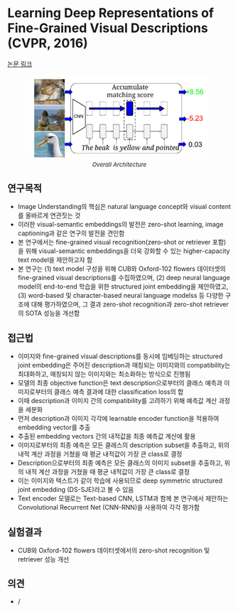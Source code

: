 # Learning Deep Representations of Fine-Grained Visual Descriptions (CVPR, 2016)

[논문 링크](https://openaccess.thecvf.com/content_cvpr_2016/html/Reed_Learning_Deep_Representations_CVPR_2016_paper.html)

<p align="center">
    <img width="400" alt='fig1' src="./img/07_03_01.png?raw=true"></br>
    <em><font size=2>Overall Architecture</font></em>
</p>

## 연구목적
- Image Understanding의 핵심은 natural language concept와 visual content를 올바르게 연관짓는 것
- 이러한 visual-semantic embeddings의 발전은 zero-shot learning, image captioning과 같은 연구의 발전을 견인함
- 본 연구에서는 fine-grained visual recognition(zero-shot or retriever 포함)을 위해 visual-semantic embeddings을 더욱 강화할 수 있는 higher-capacity text model을 제안하고자 함
- 본 연구는 (1) text model 구성을 위해 CUB와 Oxford-102 flowers 데이터셋의 fine-grained visual descriptions를 수집하였으며, (2) deep neural language model의 end-to-end 학습을 위한 structured joint embedding을 제안하였고, (3) word-based 및 character-based neural language modelss 등 다양한 구조에 대해 평가하였으며, 그 결과 zero-shot recognition과 zero-shot retriever의 SOTA 성능을 개선함

## 접근법
- 이미지와 fine-grained visual descriptions를 동시에 임베딩하는 structured joint embedding은 주어진 description과 매칭되는 이미지와의 compatibility는 최대화하고, 매칭되지 않는 이미지와는 최소화하는 방식으로 진행됨
- 모델의 최종 objective function은 text description으로부터의 클래스 예측과 이미지로부터의 클래스 예측 결과에 대한 classification loss의 합
- 이때 description과 이미지 간의 compatibility를 고려하기 위해 예측값 계산 과정을 세분화
- 먼저 description과 이미지 각각에 learnable encoder function을 적용하여 embedding vector를 추출
- 추출된 embedding vectors 간의 내적값을 최종 예측값 계산에 활용
- 이미지로부터의 최종 예측은 모든 클래스의 description subset을 추출하고, 위의 내적 계산 과정을 거쳤을 때 평균 내적값이 가장 큰 class로 결정
- Description으로부터의 최종 예측은 모든 클래스의 이미지 subset을 추출하고, 위의 내적 계산 과정을 거쳤을 때 평균 내적값이 가장 큰 class로 결정
- 이는 이미지와 텍스트가 같이 학습에 사용되므로 deep symmetric structured joint embedding (DS-SJE)라고 볼 수 있음
- Text encoder 모델로는 Text-based CNN, LSTM과 함께 본 연구에서 제안하는 Convolutional Recurrent Net (CNN-RNN)을 사용하여 각각 평가함

## 실험결과
- CUB와 Oxford-102 flowers 데이터셋에서의 zero-shot recognition 및 retriever 성능 개선

## 의견
- /